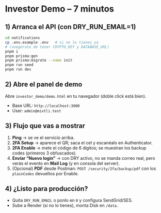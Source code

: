 # Investor Demo – 7 minutos

## 1) Arranca el API (con DRY_RUN_EMAIL=1)
```bash
cd notifications
cp .env.example .env   # si no lo tienes ya
# (asegúrate de tener CRYPTO_KEY y DATABASE_URL)
pnpm i
pnpm prisma:gen
pnpm prisma:migrate --name init
pnpm run seed
pnpm run dev
```

## 2) Abre el panel de demo
Abre `investor_demo/demo.html` en tu navegador (doble click está bien).

- Base URL: `http://localhost:3000`
- User: `admin@mixtli.test`

## 3) Flujo que vas a mostrar
1. **Ping** → se ve el servicio arriba.
2. **2FA Setup** → aparece el QR; saca el cel y escanéalo en Authenticator.
3. **2FA Enable** → mete el código de 6 dígitos; se muestran los backup codes (primeros 3 obfuscados).
4. **Enviar “Nuevo login”** → con DRY activo, no se manda correo real, pero verás el evento en **Mail Log** (y en consola del server).
5. (Opcional) **PDF** desde Postman: `POST /security/2fa/backup/pdf` con los `plainCodes` devueltos por Enable.

## 4) ¿Listo para producción?
- Quita `DRY_RUN_EMAIL` o ponlo en `0` y configura SendGrid/SES.
- Sube a Render (si no lo tienes), monta Disk en `/data`.

